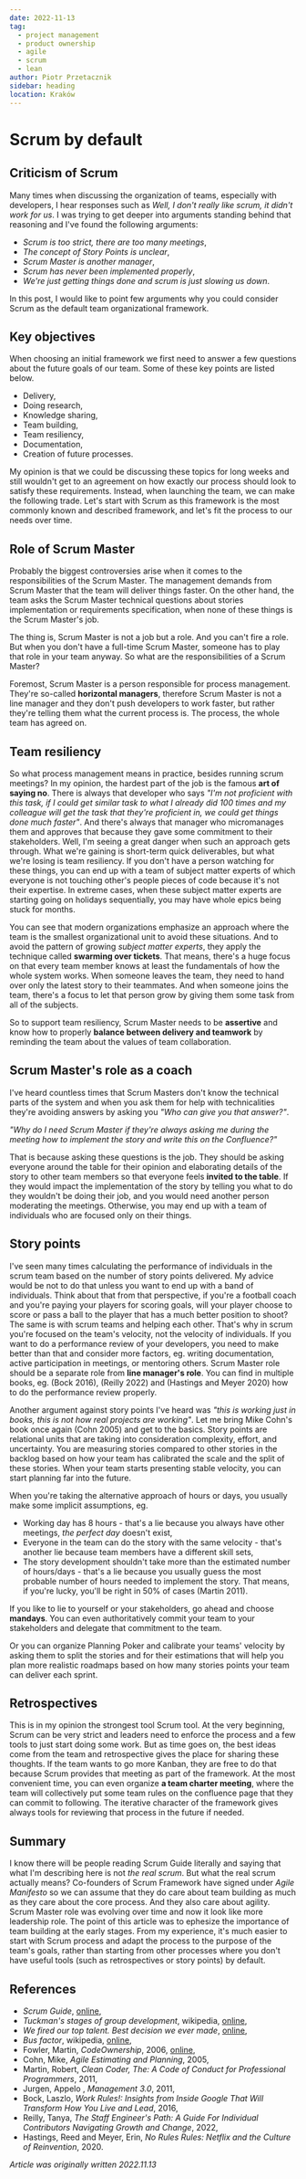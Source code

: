 ```yaml
---
date: 2022-11-13
tag:
  - project management
  - product ownership
  - agile
  - scrum
  - lean
author: Piotr Przetacznik
sidebar: heading
location: Kraków
---
```


# Scrum by default

## Criticism of Scrum

Many times when discussing the organization of teams, especially with developers, I hear responses such as _Well, I don't really like scrum, it didn't work for us_. I was trying to get deeper into arguments standing behind that reasoning and I've found the following arguments:

* _Scrum is too strict, there are too many meetings_,
* _The concept of Story Points is unclear_,
* _Scrum Master is another manager_,
* _Scrum has never been implemented properly_,
* _We're just getting things done and scrum is just slowing us down_.

In this post, I would like to point few arguments why you could consider Scrum as the default team organizational framework.

## Key objectives

When choosing an initial framework we first need to answer a few questions about the future goals of our team. Some of these key points are listed below.

* Delivery,
* Doing research,
* Knowledge sharing,
* Team building,
* Team resiliency,
* Documentation,
* Creation of future processes.

My opinion is that we could be discussing these topics for long weeks and still wouldn't get to an agreement on how exactly our process should look to satisfy these requirements. Instead, when launching the team, we can make the following trade. Let's start with Scrum as this framework is the most commonly known and described framework, and let's fit the process to our needs over time.

## Role of Scrum Master

Probably the biggest controversies arise when it comes to the responsibilities of the Scrum Master. The management demands from Scrum Master that the team will deliver things faster. On the other hand, the team asks the Scrum Master technical questions about stories implementation or requirements specification, when none of these things is the Scrum Master's job.

The thing is, Scrum Master is not a job but a role. And you can't fire a role. But when you don't have a full-time Scrum Master, someone has to play that role in your team anyway. So what are the responsibilities of a Scrum Master?

Foremost, Scrum Master is a person responsible for process management. They're so-called **horizontal managers**, therefore Scrum Master is not a line manager and they don't push developers to work faster, but rather they're telling them what the current process is. The process, the whole team has agreed on.

## Team resiliency

So what process management means in practice, besides running scrum meetings? In my opinion, the hardest part of the job is the famous **art of saying no**. There is always that developer who says _"I'm not proficient with this task, if I could get similar task to what I already did 100 times and my colleague will get the task that they're proficient in, we could get things done much faster"_. And there's always that manager who micromanages them and approves that because they gave some commitment to their stakeholders. Well, I'm seeing a great danger when such an approach gets through. What we're gaining is short-term quick deliverables, but what we're losing is team resiliency. If you don't have a person watching for these things, you can end up with a team of subject matter experts of which everyone is not touching other's people pieces of code because it's not their expertise. In extreme cases, when these subject matter experts are starting going on holidays sequentially, you may have whole epics being stuck for months.

You can see that modern organizations emphasize an approach where the team is the smallest organizational unit to avoid these situations. And to avoid the pattern of growing *subject matter experts*, they apply the technique called **swarming over tickets**. That means, there's a huge focus on that every team member knows at least the fundamentals of how the whole system works. When someone leaves the team, they need to hand over only the latest story to their teammates. And when someone joins the team, there's a focus to let that person grow by giving them some task from all of the subjects.

So to support team resiliency, Scrum Master needs to be **assertive** and know how to properly **balance between delivery and teamwork** by reminding the team about the values of team collaboration.

## Scrum Master's role as a coach

I've heard countless times that Scrum Masters don't know the technical parts of the system and when you ask them for help with technicalities they're avoiding answers by asking you _"Who can give you that answer?"_.

_"Why do I need Scrum Master if they're always asking me during the meeting how to implement the story and write this on the Confluence?"_

That is because asking these questions is the job. They should be asking everyone around the table for their opinion and elaborating details of the story to other team members so that everyone feels **invited to the table**. If they would impact the implementation of the story by telling you what to do they wouldn't be doing their job, and you would need another person moderating the meetings. Otherwise, you may end up with a team of individuals who are focused only on their things.

## Story points

I've seen many times calculating the performance of individuals in the scrum team based on the number of story points delivered. My advice would be not to do that unless you want to end up with a band of individuals. Think about that from that perspective, if you're a football coach and you're paying your players for scoring goals, will your player choose to score or pass a ball to the player that has a much better position to shoot? The same is with scrum teams and helping each other. That's why in scrum you're focused on the team's velocity, not the velocity of individuals. If you want to do a performance review of your developers, you need to make better than that and consider more factors, eg. writing documentation, active participation in meetings, or mentoring others. Scrum Master role should be a separate role from **line manager's role**. You can find in multiple books, eg. (Bock 2016), (Reilly 2022) and (Hastings and Meyer 2020) how to do the performance review properly.

Another argument against story points I've heard was _"this is working just in books, this is not how real projects are working"_. Let me bring Mike Cohn's book once again (Cohn 2005) and get to the basics. Story points are relational units that are taking into consideration complexity, effort, and uncertainty. You are measuring stories compared to other stories in the backlog based on how your team has calibrated the scale and the split of these stories. When your team starts presenting stable velocity, you can start planning far into the future.

When you're taking the alternative approach of hours or days, you usually make some implicit assumptions, eg.
* Working day has 8 hours - that's a lie because you always have other meetings, _the perfect day_ doesn't exist,
* Everyone in the team can do the story with the same velocity - that's another lie because team members have a different skill sets,
* The story development shouldn't take more than the estimated number of hours/days - that's a lie because you usually guess the most probable number of hours needed to implement the story. That means, if you're lucky, you'll be right in 50% of cases (Martin 2011).

If you like to lie to yourself or your stakeholders, go ahead and choose **mandays**. You can even authoritatively commit your team to your stakeholders and delegate that commitment to the team.

Or you can organize Planning Poker and calibrate your teams' velocity by asking them to split the stories and for their estimations that will help you plan more realistic roadmaps based on how many stories points your team can deliver each sprint.

## Retrospectives

This is in my opinion the strongest tool Scrum tool. At the very beginning, Scrum can be very strict and leaders need to enforce the process and a few tools to just start doing some work. But as time goes on, the best ideas come from the team and retrospective gives the place for sharing these thoughts. If the team wants to go more Kanban, they are free to do that because Scrum provides that meeting as part of the framework. At the most convenient time, you can even organize **a team charter meeting**, where the team will collectively put some team rules on the confluence page that they can commit to following. The iterative character of the framework gives always tools for reviewing that process in the future if needed.

## Summary

I know there will be people reading Scrum Guide literally and saying that what I'm describing here is not *the real scrum*. But what the real scrum actually means? Co-founders of Scrum Framework have signed under *Agile Manifesto* so we can assume that they do care about team building as much as they care about the core process. And they also care about agility. Scrum Master role was evolving over time and now it look like more leadership role. The point of this article was to ephesize the importance of team building at the early stages. From my experience, it's much easier to start with Scrum process and adapt the process to the purpose of the team's goals, rather than starting from other processes where you don't have useful tools (such as retrospectives or story points) by default.

## References

* *Scrum Guide*, [online](https://scrumguides.org/scrum-guide.html),
* *Tuckman's stages of group development*, wikipedia, [online](https://en.wikipedia.org/wiki/Tuckman%27s_stages_of_group_development),
* *We fired our top talent. Best decision we ever made*, [online](https://blog.solha.co/we-fired-our-top-talent-best-decision-we-ever-made-4c0a99728fde),
* *Bus factor*, wikipedia, [online](https://en.wikipedia.org/wiki/Bus_factor),
* Fowler, Martin, *CodeOwnership*, 2006, [online](https://martinfowler.com/bliki/CodeOwnership.html),
* Cohn, Mike, *Agile Estimating and Planning*, 2005,
* Martin, Robert, *Clean Coder, The: A Code of Conduct for Professional Programmers*, 2011,
* Jurgen, Appelo , *Management 3.0*, 2011,
* Bock, Laszlo, *Work Rules!: Insights from Inside Google That Will Transform How You Live and Lead*, 2016,
* Reilly, Tanya, *The Staff Engineer's Path: A Guide For Individual Contributors Navigating Growth and Change*, 2022,
* Hastings, Reed and Meyer, Erin, *No Rules Rules: Netflix and the Culture of Reinvention*, 2020.

*Article was originally written 2022.11.13*
